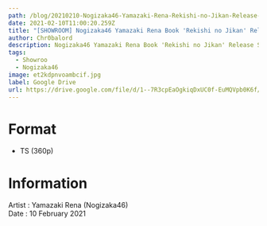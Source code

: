 ```yaml
---
path: /blog/20210210-Nogizaka46-Yamazaki-Rena-Rekishi-no-Jikan-Release-Special
date: 2021-02-10T11:00:20.259Z
title: "[SHOWROOM] Nogizaka46 Yamazaki Rena Book 'Rekishi no Jikan' Release Special"
author: Chr0balord
description: Nogizaka46 Yamazaki Rena Book 'Rekishi no Jikan' Release Special
tags:
  - Showroo
  - Nogizaka46
image: et2kdpnvoambcif.jpg
label: Google Drive
url: https://drive.google.com/file/d/1--7R3cpEaOgkiqDxUC0f-EuMQVpb0K6f/view?usp=sharing
---
```

# Format

* TS (360p)

# Information

Artist : Yamazaki Rena (Nogizaka46) \
Date : 10 February 2021